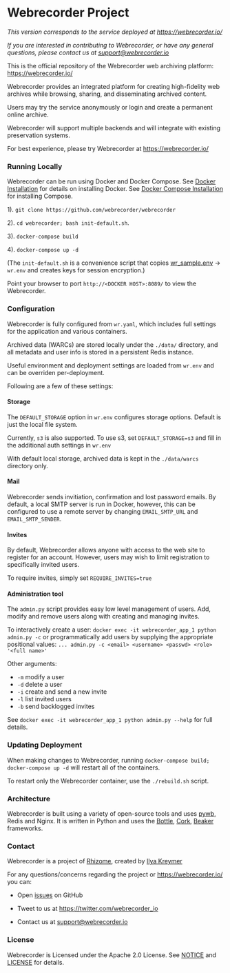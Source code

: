 # Webrecorder Project

*This version corresponds to the service deployed at https://webrecorder.io/*

*If you are interested in contributing to Webrecorder, or have any general questions, please contact us at support@webrecorder.io*

This is the official repository of the Webrecorder web archiving platform: https://webrecorder.io/

Webrecorder provides an integrated platform for creating high-fidelity web archives while browsing, sharing,
and disseminating archived content.

Users may try the service anonymously or login and create a permanent online archive.

Webrecorder will support multiple backends and will integrate with existing preservation systems.

For best experience, please try Webrecorder at https://webrecorder.io/


### Running Locally

Webrecorder can be run using Docker and Docker Compose. See [Docker Installation](https://docs.docker.com/installation/) for details on installing Docker. See [Docker Compose Installation](https://docs.docker.com/compose/install/) for installing Compose.

1). `git clone https://github.com/webrecorder/webrecorder`

2).  `cd webrecorder; bash init-default.sh`.

3). `docker-compose build`

4). `docker-compose up -d`

(The `init-default.sh` is a convenience script that copies [wr_sample.env](wr.env) -> `wr.env` and creates keys for session encryption.)

Point your browser to port `http://<DOCKER HOST>:8089/` to view the Webrecorder.

### Configuration

Webrecorder is fully configured from `wr.yaml`, which includes full settings for the application and various containers.

Archived data (WARCs) are stored locally under the `./data/` directory, and all metadata and user info is stored in a persistent Redis instance.

Useful environment and deployment settings are loaded from `wr.env` and can be overriden per-deployment.

Following are a few of these settings:

#### Storage

The `DEFAULT_STORAGE` option in `wr.env` configures storage options. Default is just the local file system.

Currently, `s3` is also supported. To use s3, set `DEFAULT_STORAGE=s3` and fill in the additional auth settings in `wr.env`

With default local storage, archived data is kept in the `./data/warcs` directory only.


#### Mail

Webrecorder sends invitiation, confirmation and lost password emails. By default, a local SMTP server is run in Docker, however, this can be configured to use a remote server by changing `EMAIL_SMTP_URL` and `EMAIL_SMTP_SENDER`.

#### Invites

By default, Webrecorder allows anyone with access to the web site to register for an account. However, users may wish to limit
registration to specifically invited users.

To require invites, simply set `REQUIRE_INVITES=true`

#### Administration tool

The `admin.py` script provides easy low level management of users. Add, modify and remove users along with creating and managing invites.

To interactively create a user:
`docker exec -it webrecorder_app_1 python admin.py -c`
or programmatically add users by supplying the appropriate positional values:
`... admin.py -c <email> <username> <passwd> <role> '<full name>'`

Other arguments:

* `-m` modify a user
* `-d` delete a user
* `-i` create and send a new invite
* `-l` list invited users
* `-b` send backlogged invites

See `docker exec -it webrecorder_app_1 python admin.py --help` for full details.

### Updating Deployment

When making changes to Webrecorder, running `docker-compose build; docker-compose up -d` will restart all of the containers.

To restart only the Webrecorder container, use the `./rebuild.sh` script.

### Architecture

Webrecorder is built using a variety of open-source tools and uses [pywb](https://github.com/ikreymer/pywb), Redis and Nginx. It is written in Python and uses the [Bottle](http://bottlepy.org/docs/dev/index.html), [Cork](http://cork.firelet.net/), [Beaker](https://beaker.readthedocs.org/en/latest/) frameworks.

### Contact

Webrecorder is a project of [Rhizome](https://rhizome.org), created by [Ilya Kreymer](https://github.com/ikreymer)

For any questions/concerns regarding the project or https://webrecorder.io/ you can:

* Open [issues](https://github.com/webrecorder/webrecorder/issues) on GitHub

* Tweet to us at https://twitter.com/webrecorder_io

* Contact us at support@webrecorder.io


### License

Webrecorder is Licensed under the Apache 2.0 License. See [NOTICE](NOTICE) and [LICENSE](LICENSE) for details.
